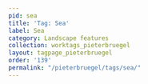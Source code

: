 ```yaml
---
pid: sea
title: 'Tag: Sea'
label: Sea
category: Landscape features
collection: worktags_pieterbruegel
layout: tagpage_pieterbruegel
order: '139'
permalink: "/pieterbruegel/tags/sea/"
---
```


